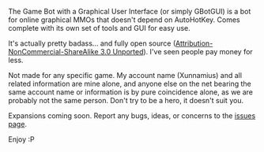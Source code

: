 The Game Bot with a Graphical User Interface (or simply GBotGUI) is a bot for online graphical MMOs that doesn't depend on AutoHotKey. Comes complete with its own set of tools and GUI for easy use.

It's actually pretty badass... and fully open source ([Attribution-NonCommercial-ShareAlike 3.0 Unported](http://creativecommons.org/licenses/by-nc-sa/3.0/)). I've seen people pay money for less.

Not made for any specific game. My account name (Xunnamius) and all related information are mine alone, and anyone else on the net bearing the same account name or information is by pure coincidence alone, as we are probably not the same person. Don't try to be a hero, it doesn't suit you.

Expansions coming soon. Report any bugs, ideas, or concerns to the [issues page](https://github.com/Xunnamius/GBotGUI/issues).

Enjoy :P
